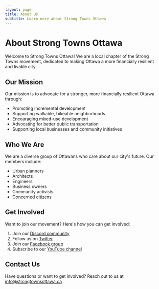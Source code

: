 ```yaml
---
layout: page
title: About Us
subtitle: Learn more about Strong Towns Ottawa
---
```


# About Strong Towns Ottawa

Welcome to Strong Towns Ottawa! We are a local chapter of the Strong Towns movement, dedicated to making Ottawa a more financially resilient and livable city.

## Our Mission

Our mission is to advocate for a stronger, more financially resilient Ottawa through:
- Promoting incremental development
- Supporting walkable, bikeable neighborhoods
- Encouraging mixed-use development
- Advocating for better public transportation
- Supporting local businesses and community initiatives

## Who We Are

We are a diverse group of Ottawans who care about our city's future. Our members include:
- Urban planners
- Architects
- Engineers
- Business owners
- Community activists
- Concerned citizens

## Get Involved

Want to join our movement? Here's how you can get involved:
1. Join our [Discord community](https://discord.gg/kHaVNgrcsG)
2. Follow us on [Twitter](https://twitter.com/strongtownsott)
3. Join our [Facebook group](https://www.facebook.com/groups/751202843212260)
4. Subscribe to our [YouTube channel](https://www.youtube.com/@strongTownsOttawa)

## Contact Us

Have questions or want to get involved? Reach out to us at [info@strongtownsottawa.ca](mailto:info@strongtownsottawa.ca) 